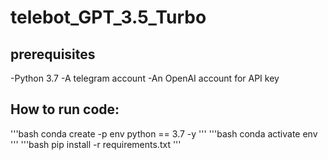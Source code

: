 # telebot_GPT_3.5_Turbo

## prerequisites

-Python 3.7
-A telegram account
-An OpenAI account for API key 


## How to run code:

'''bash
conda create -p env python == 3.7 -y
'''
'''bash
conda activate env\
'''
'''bash
pip install -r requirements.txt
'''
